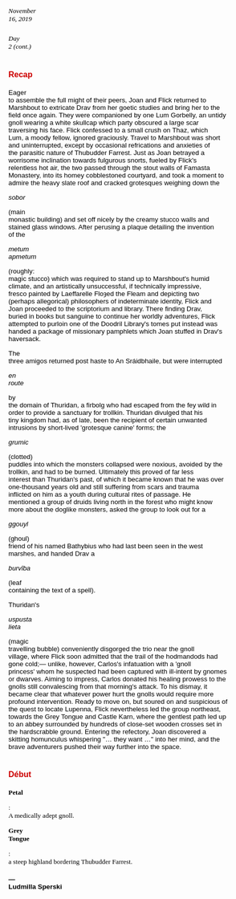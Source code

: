 ##### <span style="font-size: 10pt; font-family: Georgia; color: #000000; background-color: transparent; font-weight: 400; font-style: italic; font-variant: normal; text-decoration: none; vertical-align: baseline; white-space: pre-wrap;">November 16, 2019</span>



##### <span style="font-size: 10pt; font-family: Georgia; color: #000000; background-color: transparent; font-weight: 400; font-style: italic; font-variant: normal; text-decoration: none; vertical-align: baseline; white-space: pre-wrap;">Day 2 (cont.)</span>



# <span style="font-size: 12pt; font-family: 'Proxima Nova',sans-serif; color: #cc0000; background-color: transparent; font-weight: bold; font-style: normal; font-variant: normal; text-decoration: none; vertical-align: baseline; white-space: pre-wrap;">Recap</span>



<span style="font-size: 10pt; font-family: Calibri,sans-serif; color: #000000; background-color: transparent; font-weight: 400; font-style: normal; font-variant: normal; text-decoration: none; vertical-align: baseline; white-space: pre-wrap;">Eager to assemble the full might of their peers, Joan and Flick returned to Marshbout to extricate Drav from her goetic studies and bring her to the field once again. They were companioned by one Lum Gorbelly, an untidy gnoll wearing a white skullcap which party obscured a large scar traversing his face. Flick confessed to a small crush on Thaz, which Lum, a moody fellow, ignored graciously. Travel to Marshbout was short and uninterrupted, except by occasional refrications and anxieties of the parasitic nature of Thubudder Farrest. Just as Joan betrayed a worrisome inclination towards fulgurous snorts, fueled by Flick's relentless hot air, the two passed through the stout walls of Famasta Monastery, into its homey cobblestoned courtyard, and took a moment to admire the heavy slate roof and cracked grotesques weighing down the </span>

<span style="font-size: 10pt; font-family: Calibri,sans-serif; color: #000000; background-color: transparent; font-weight: 400; font-style: italic; font-variant: normal; text-decoration: none; vertical-align: baseline; white-space: pre-wrap;">sobor </span>

<span style="font-size: 10pt; font-family: Calibri,sans-serif; color: #000000; background-color: transparent; font-weight: 400; font-style: normal; font-variant: normal; text-decoration: none; vertical-align: baseline; white-space: pre-wrap;">(main monastic building) and set off nicely by the creamy stucco walls and stained glass windows. After perusing a plaque detailing the invention of the </span>

<span style="font-size: 10pt; font-family: Calibri,sans-serif; color: #000000; background-color: transparent; font-weight: 400; font-style: italic; font-variant: normal; text-decoration: none; vertical-align: baseline; white-space: pre-wrap;">metum apmetum </span>

<span style="font-size: 10pt; font-family: Calibri,sans-serif; color: #000000; background-color: transparent; font-weight: 400; font-style: normal; font-variant: normal; text-decoration: none; vertical-align: baseline; white-space: pre-wrap;">(roughly: magic stucco) which was required to stand up to Marshbout's humid climate, and an artistically unsuccessful, if technically impressive, fresco painted by Laeffarelle Floȝed the Fleam and depicting two (perhaps allegorical) philosophers of indeterminate identity, Flick and Joan proceeded to the scriptorium and library. There finding Drav, buried in books but sanguine to continue her worldly adventures, Flick attempted to purloin one of the Doodril Library's tomes put instead was handed a package of missionary pamphlets which Joan stuffed in Drav's haversack.</span>

<span style="font-size: 10pt; font-family: Calibri,sans-serif; color: #000000; background-color: transparent; font-weight: 400; font-style: normal; font-variant: normal; text-decoration: none; vertical-align: baseline; white-space: pre-wrap;">The three amigos returned post haste to An Sráidbhaile, but were interrupted </span>

<span style="font-size: 10pt; font-family: Calibri,sans-serif; color: #000000; background-color: transparent; font-weight: 400; font-style: italic; font-variant: normal; text-decoration: none; vertical-align: baseline; white-space: pre-wrap;">en route </span>

<span style="font-size: 10pt; font-family: Calibri,sans-serif; color: #000000; background-color: transparent; font-weight: 400; font-style: normal; font-variant: normal; text-decoration: none; vertical-align: baseline; white-space: pre-wrap;">by the domain of Thuridan, a firbolg who had escaped from the fey wild in order to provide a sanctuary for trollkin. Thuridan divulged that his tiny kingdom had, as of late, been the recipient of certain unwanted intrusions by short-lived 'grotesque canine' forms; the </span>

<span style="font-size: 10pt; font-family: Calibri,sans-serif; color: #000000; background-color: transparent; font-weight: 400; font-style: italic; font-variant: normal; text-decoration: none; vertical-align: baseline; white-space: pre-wrap;">grumic </span>

<span style="font-size: 10pt; font-family: Calibri,sans-serif; color: #000000; background-color: transparent; font-weight: 400; font-style: normal; font-variant: normal; text-decoration: none; vertical-align: baseline; white-space: pre-wrap;">(clotted) puddles into which the monsters collapsed were noxious, avoided by the trollkin, and had to be burned. Ultimately this proved of far less interest than Thuridan's past, of which it became known that he was over one-thousand years old and still suffering from scars and trauma inflicted on him as a youth during cultural rites of passage. He mentioned a group of druids living north in the forest who might know more about the doglike monsters, asked the group to look out for a </span>

<span style="font-size: 10pt; font-family: Calibri,sans-serif; color: #000000; background-color: transparent; font-weight: 400; font-style: italic; font-variant: normal; text-decoration: none; vertical-align: baseline; white-space: pre-wrap;">ggouyl </span>

<span style="font-size: 10pt; font-family: Calibri,sans-serif; color: #000000; background-color: transparent; font-weight: 400; font-style: normal; font-variant: normal; text-decoration: none; vertical-align: baseline; white-space: pre-wrap;">(ghoul) friend of his named Bathybius who had last been seen in the west marshes, and handed Drav a </span>

<span style="font-size: 10pt; font-family: Calibri,sans-serif; color: #000000; background-color: transparent; font-weight: 400; font-style: italic; font-variant: normal; text-decoration: none; vertical-align: baseline; white-space: pre-wrap;">burvība </span>

<span style="font-size: 10pt; font-family: Calibri,sans-serif; color: #000000; background-color: transparent; font-weight: 400; font-style: normal; font-variant: normal; text-decoration: none; vertical-align: baseline; white-space: pre-wrap;">(leaf containing the text of a spell).&nbsp;</span>

<span style="font-size: 10pt; font-family: Calibri,sans-serif; color: #000000; background-color: transparent; font-weight: 400; font-style: normal; font-variant: normal; text-decoration: none; vertical-align: baseline; white-space: pre-wrap;">Thuridan's </span>

<span style="font-size: 10pt; font-family: Calibri,sans-serif; color: #000000; background-color: transparent; font-weight: 400; font-style: italic; font-variant: normal; text-decoration: none; vertical-align: baseline; white-space: pre-wrap;">uspusta lieta </span>

<span style="font-size: 10pt; font-family: Calibri,sans-serif; color: #000000; background-color: transparent; font-weight: 400; font-style: normal; font-variant: normal; text-decoration: none; vertical-align: baseline; white-space: pre-wrap;">(magic travelling bubble) conveniently disgorged the trio near the gnoll village, where Flick soon admitted that the trail of the hodmandods had gone cold;— unlike, however, Carlos's infatuation with a 'gnoll princess' whom he suspected had been captured with ill-intent by gnomes or dwarves. Aiming to impress, Carlos donated his healing prowess to the gnolls still convalescing from that morning's attack. To his dismay, it became clear that whatever power hurt the gnolls would require more profound intervention. Ready to move on, but soured on and suspicious of the quest to locate Lupenna, Flick nevertheless led the group northeast, towards the Grey Tongue and Castle Karn, where the gentlest path led up to an abbey surrounded by hundreds of close-set wooden crosses set in the hardscrabble ground. Entering the refectory, Joan discovered a skitting homunculus whispering "… they want …" into her mind, and the brave adventurers pushed their way further into the space.</span>

# <span style="font-size: 12pt; font-family: 'Proxima Nova',sans-serif; color: #cc0000; background-color: transparent; font-weight: bold; font-style: normal; font-variant: normal; text-decoration: none; vertical-align: baseline; white-space: pre-wrap;">Début</span>



<span style="font-size: 10pt; font-family: Georgia; color: #000000; background-color: transparent; font-weight: bold; font-style: normal; font-variant: normal; text-decoration: none; vertical-align: baseline; white-space: pre-wrap;">Petal</span>

<span style="font-size: 10pt; font-family: Georgia; color: #000000; background-color: transparent; font-weight: 400; font-style: normal; font-variant: normal; text-decoration: none; vertical-align: baseline; white-space: pre-wrap;">: A medically adept gnoll.</span>

<span style="font-size: 10pt; font-family: Georgia; color: #000000; background-color: transparent; font-weight: bold; font-style: normal; font-variant: normal; text-decoration: none; vertical-align: baseline; white-space: pre-wrap;">Grey Tongue</span>

<span style="font-size: 10pt; font-family: Georgia; color: #000000; background-color: transparent; font-weight: 400; font-style: normal; font-variant: normal; text-decoration: none; vertical-align: baseline; white-space: pre-wrap;">: a steep highland bordering Thubudder Farrest.&nbsp;</span>

#### <span style="font-size: 10pt; font-family: Calibri,sans-serif; color: #000000; background-color: transparent; font-weight: bold; font-style: normal; font-variant: normal; text-decoration: none; vertical-align: baseline; white-space: pre-wrap;">— Ludmilla Sperski</span>



